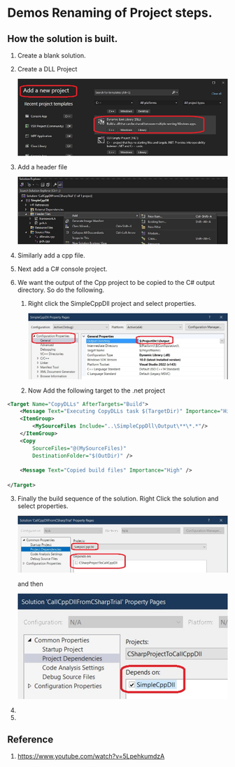 # Demos Renaming of Project steps.

## How the solution is built.
1. Create a blank solution.
2. Create a DLL Project

    ![Create a DLL Project](images/50_50CppDllProject.jpg)

3. Add a header file

    ![Add Header file](images/51_50AddHeaderToCppProject.jpg)

4. Similarly add a cpp file.   
5. Next add a C# console project.
6. We want the output of the Cpp project to be copied to the C# output directory. So do the following.
   1. Right click the SimpleCppDll project and select properties.

    	![Cpp Project Props](images/52_50_CppProjectConfig.jpg)

   2. Now Add the following target to the .net project

```xml
<Target Name="CopyDLLs" AfterTargets="Build">
	<Message Text="Executing CopyDLLs task $(TargetDir)" Importance="High" />
	<ItemGroup>
		<MySourceFiles Include="..\SimpleCppDll\Output\**\*.*"/>
	</ItemGroup>
	<Copy
		SourceFiles="@(MySourceFiles)"
		DestinationFolder="$(OutDir)" />

	<Message Text="Copied build files" Importance="High" />
	
</Target>

```

   3. Finally the build sequence of the solution. Right Click the solution and select properties. 

     	![Solution Props](images/53_50_SolutionConfig1.jpg)

		and then

     	![Solution Props](images/54_50_SolutionConfig2.jpg)

   5. 
1.  

## Reference
1. https://www.youtube.com/watch?v=5LpehkumdzA
